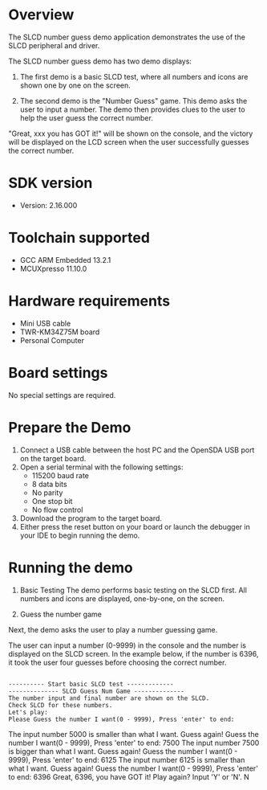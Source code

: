 Overview
========
The SLCD number guess demo application demonstrates the use of the SLCD peripheral and driver.

The SLCD number guess demo has two demo displays:

1. The first demo is a basic SLCD test, where all numbers and icons are shown one by one on the screen.

2. The second demo is the "Number Guess" game. This demo asks the user to input a number. The demo then provides
clues to the user to help the user guess the correct number.

"Great, xxx you has GOT it!" will be shown on the console, and the victory will be displayed on the LCD screen when the
user successfully guesses the correct number.


SDK version
===========
- Version: 2.16.000

Toolchain supported
===================
- GCC ARM Embedded  13.2.1
- MCUXpresso  11.10.0

Hardware requirements
=====================
- Mini USB cable
- TWR-KM34Z75M board
- Personal Computer

Board settings
==============
No special settings are required.

Prepare the Demo
================
1.  Connect a USB cable between the host PC and the OpenSDA USB port on the target board.
2.  Open a serial terminal with the following settings:
    - 115200 baud rate
    - 8 data bits
    - No parity
    - One stop bit
    - No flow control
3.  Download the program to the target board.
4.  Either press the reset button on your board or launch the debugger in your IDE to begin running the demo.

Running the demo
================
1. Basic Testing
The demo performs basic testing on the SLCD first. All numbers and icons are displayed, one-by-one, on the screen.

2. Guess the number game

Next, the demo asks the user to play a number guessing game.

The user can input a number (0-9999) in the console and the number is displayed on the SLCD screen.
In the example below, if the number is 6396, it took the user four guesses before choosing the correct number.
~~~~~~~~~~~~

---------- Start basic SLCD test -------------
-------------- SLCD Guess Num Game --------------
The number input and final number are shown on the SLCD.
Check SLCD for these numbers.
Let's play:
Please Guess the number I want(0 - 9999), Press 'enter' to end:
~~~~~~~~~~~~

The input number 5000 is smaller than what I want. Guess again!
Guess the number I want(0 - 9999), Press 'enter' to end: 7500
The input number 7500 is bigger than what I want. Guess again!
Guess the number I want(0 - 9999), Press 'enter' to end: 6125
The input number 6125 is smaller than what I want. Guess again!
Guess the number I want(0 - 9999), Press 'enter' to end: 6396
Great, 6396, you have GOT it!
Play again? Input 'Y' or 'N'.
N
~~~~~~~~~~~~~
